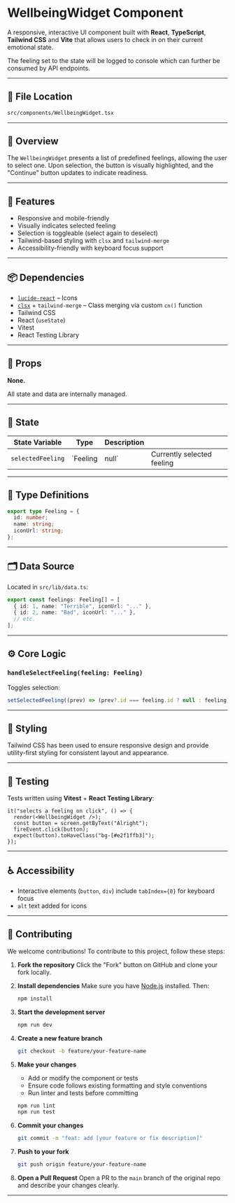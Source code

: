 # WellbeingWidget Component

A responsive, interactive UI component built with **React**, **TypeScript**, **Tailwind CSS** and **Vite** that allows users to check in on their current emotional state.

The feeling set to the state will be logged to console which can further be consumed by API endpoints.

---

## 📁 File Location

```bash
src/components/WellbeingWidget.tsx
```

---

## 🚀 Overview

The `WellbeingWidget` presents a list of predefined feelings, allowing the user to select one. Upon selection, the button is visually highlighted, and the "Continue" button updates to indicate readiness.

---

## 🧩 Features

* Responsive and mobile-friendly
* Visually indicates selected feeling
* Selection is toggleable (select again to deselect)
* Tailwind-based styling with `clsx` and `tailwind-merge`
* Accessibility-friendly with keyboard focus support

---

## 📦 Dependencies

* [`lucide-react`](https://lucide.dev) – Icons
* [`clsx`](https://github.com/lukeed/clsx) + `tailwind-merge` – Class merging via custom `cn()` function
* Tailwind CSS
* React (`useState`)
* Vitest
* React Testing Library

---

## 📄 Props

**None.**

All state and data are internally managed.

---

## 🧠 State

| State Variable    | Type      | Description |                            |
| ----------------- | --------- | ----------- | -------------------------- |
| `selectedFeeling` | \`Feeling | null\`      | Currently selected feeling |

---

## 🧱 Type Definitions

```ts
export type Feeling = {
  id: number;
  name: string;
  iconUrl: string;
};
```

---

## 🗂️ Data Source

Located in `src/lib/data.ts`:

```ts
export const feelings: Feeling[] = [
  { id: 1, name: "Terrible", iconUrl: "..." },
  { id: 2, name: "Bad", iconUrl: "..." },
  // etc.
];
```

---

## ⚙️ Core Logic

### `handleSelectFeeling(feeling: Feeling)`

Toggles selection:

```ts
setSelectedFeeling((prev) => (prev?.id === feeling.id ? null : feeling));
```

---

## 🎨 Styling

Tailwind CSS has been used to ensure responsive design and provide utility-first styling for consistent layout and appearance.

---

## 🧪 Testing

Tests written using **Vitest** + **React Testing Library**:

```tsx
it("selects a feeling on click", () => {
  render(<WellbeingWidget />);
  const button = screen.getByText("Alright");
  fireEvent.click(button);
  expect(button).toHaveClass("bg-[#e2f1ffb3]");
});
```

---

## ♿ Accessibility

* Interactive elements (`button`, `div`) include `tabIndex={0}` for keyboard focus
* `alt` text added for icons

---

## 🤝 Contributing

We welcome contributions! To contribute to this project, follow these steps:

1. **Fork the repository**
   Click the "Fork" button on GitHub and clone your fork locally.

2. **Install dependencies**
   Make sure you have [Node.js](https://nodejs.org/) installed. Then:

   ```bash
   npm install
   ```

3. **Start the development server**

   ```bash
   npm run dev
   ```

4. **Create a new feature branch**

   ```bash
   git checkout -b feature/your-feature-name
   ```

5. **Make your changes**

   * Add or modify the component or tests
   * Ensure code follows existing formatting and style conventions
   * Run linter and tests before committing

   ```bash
   npm run lint
   npm run test
   ```

6. **Commit your changes**

   ```bash
   git commit -m "feat: add [your feature or fix description]"
   ```

7. **Push to your fork**

   ```bash
   git push origin feature/your-feature-name
   ```

8. **Open a Pull Request**
   Open a PR to the `main` branch of the original repo and describe your changes clearly.

---
